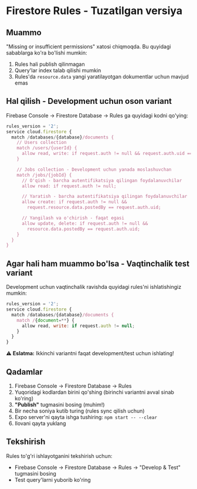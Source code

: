 # Firestore Rules - Tuzatilgan versiya

## Muammo

"Missing or insufficient permissions" xatosi chiqmoqda. Bu quyidagi sabablarga ko'ra bo'lishi mumkin:

1. Rules hali publish qilinmagan
2. Query'lar index talab qilishi mumkin
3. Rules'da `resource.data` yangi yaratilayotgan dokumentlar uchun mavjud emas

## Hal qilish - Development uchun oson variant

Firebase Console → Firestore Database → Rules ga quyidagi kodni qo'ying:

```javascript
rules_version = '2';
service cloud.firestore {
  match /databases/{database}/documents {
    // Users collection
    match /users/{userId} {
      allow read, write: if request.auth != null && request.auth.uid == userId;
    }

    // Jobs collection - Development uchun yanada moslashuvchan
    match /jobs/{jobId} {
      // O'qish - barcha autentifikatsiya qilingan foydalanuvchilar
      allow read: if request.auth != null;

      // Yaratish - barcha autentifikatsiya qilingan foydalanuvchilar
      allow create: if request.auth != null &&
        request.resource.data.postedBy == request.auth.uid;

      // Yangilash va o'chirish - faqat egasi
      allow update, delete: if request.auth != null &&
        resource.data.postedBy == request.auth.uid;
    }
  }
}
```

## Agar hali ham muammo bo'lsa - Vaqtinchalik test variant

Development uchun vaqtinchalik ravishda quyidagi rules'ni ishlatishingiz mumkin:

```javascript
rules_version = '2';
service cloud.firestore {
  match /databases/{database}/documents {
    match /{document=**} {
      allow read, write: if request.auth != null;
    }
  }
}
```

⚠️ **Eslatma:** Ikkinchi variantni faqat development/test uchun ishlating!

## Qadamlar

1. Firebase Console → Firestore Database → Rules
2. Yuqoridagi kodlardan birini qo'shing (birinchi variantni avval sinab ko'ring)
3. **"Publish"** tugmasini bosing (muhim!)
4. Bir necha soniya kutib turing (rules sync qilish uchun)
5. Expo server'ni qayta ishga tushiring: `npm start -- --clear`
6. Ilovani qayta yuklang

## Tekshirish

Rules to'g'ri ishlayotganini tekshirish uchun:

- Firebase Console → Firestore Database → Rules → "Develop & Test" tugmasini bosing
- Test query'larni yuborib ko'ring
